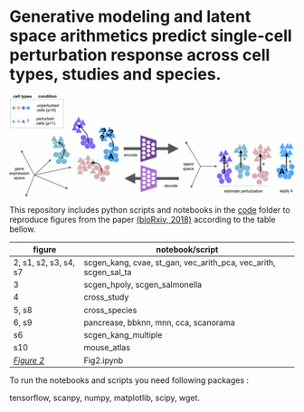 # Generative modeling and latent space arithmetics predict single-cell perturbation response across cell types, studies and species.

<img align="center"  src="/sketch/sketch.png?raw=true">



This repository includes python scripts and notebooks in the [code](https://github.com/theislab/scGen/tree/master/code) folder to reproduce figures from the paper [(bioRxiv, 2018)](https://www.biorxiv.org/content/10.1101/478503v2) according to the table bellow.



figure       | notebook/script     
---------------| ---------------
| 2, s1, s2, s3, s4, s7  | scgen_kang, cvae, st_gan, vec_arith_pca, vec_arith, scgen_sal_ta | 
|        3          | scgen_hpoly, scgen_salmonella| 
|        4          | cross_study| 
|        5, s8      | cross_species|
|        6, s9      | pancrease, bbknn, mnn, cca, scanorama|
|        s6      |scgen_kang_multiple|
|        s10        |mouse_atlas| 
| [*Figure 2*](https://nbviewer.jupyter.org/github/M0hammadL/scGen_reproducibility/blob/master/Jupyter%20Notebooks/Fig2.ipynb)| Fig2.ipynb| 

To run the notebooks and scripts you need following packages :

tensorflow, scanpy, numpy, matplotlib, scipy, wget.




